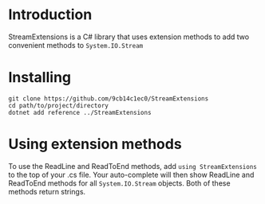 # Introduction

StreamExtensions is a C# library that uses extension methods to add two convenient methods to
`System.IO.Stream`

# Installing

```
git clone https://github.com/9cb14c1ec0/StreamExtensions
cd path/to/project/directory
dotnet add reference ../StreamExtensions
```

# Using extension methods

To use the ReadLine and ReadToEnd methods, add `using StreamExtensions` to the top of your .cs file.  Your auto-complete will then show ReadLine and ReadToEnd methods for all `System.IO.Stream` objects.  Both of these methods return strings.


